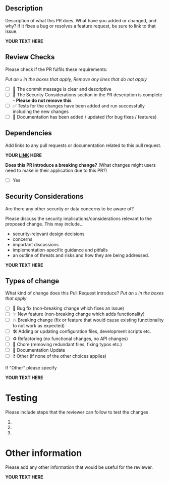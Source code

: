 ## Description

Description of what this PR does. What have you added or changed, and why?  If it fixes a bug or resolves a feature request, be sure to link to that issue.

**YOUR TEXT HERE**

## Review Checks

Please check if the PR fulfils these requirements:

_Put an `x` in the boxes that apply, Remove any lines that do not apply_
- [ ] 📝 The commit message is clear and descriptive
- [ ] 🔐 The Security Considerations section in the PR description is complete - **Please do not remove this**
- [ ] ✅ Tests for the changes have been added and run successfully including the new changes
- [ ] 📄 Documentation has been added / updated (for bug fixes / features)

## Dependencies

Add links to any pull requests or documentation related to this pull request.

**YOUR [LINK](http://example.com/) HERE**

**Does this PR introduce a breaking change?** (What changes might users need to make in their application due to this PR?)
- [ ] Yes

## Security Considerations

Are there any other security or data concerns to be aware of?

Please discuss the security implications/considerations relevant to the proposed change.
This may include...
* security-relevant design decisions
* concerns
* important discussions
* implementation-specific guidance and pitfalls
* an outline of threats and risks and how they are being addressed.

**YOUR TEXT HERE**

## Types of change

What kind of change does this Pull Request introduce?
_Put an `x` in the boxes that apply_

- [ ] 🐛 Bug fix (non-breaking change which fixes an issue)
- [ ] ✨ New feature (non-breaking change which adds functionality)
- [ ] 💥 Breaking change (fix or feature that would cause existing functionality to not work as expected)
- [ ] 🛠 Adding or updating configuration files, development scripts etc.
- [ ] ♻️ Refactoring (no functional changes, no API changes)
- [ ] 🧹 Chore (removing redundant files, fixing typos etc.)
- [ ] 📄 Documentation Update
- [ ] ❓ Other (if none of the other choices applies)

If "Other" please specify

**YOUR TEXT HERE**

# Testing

Please include steps that the reviewer can follow to test the changes

1.
2.
3.

# Other information

Please add any other information that would be useful for the reviewer.

**YOUR TEXT HERE**
